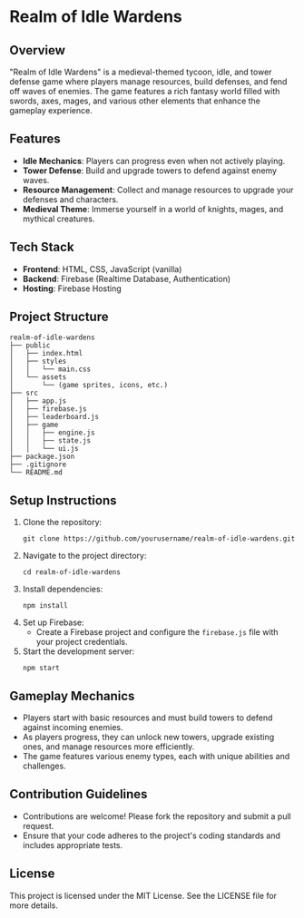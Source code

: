 # Realm of Idle Wardens

## Overview
"Realm of Idle Wardens" is a medieval-themed tycoon, idle, and tower defense game where players manage resources, build defenses, and fend off waves of enemies. The game features a rich fantasy world filled with swords, axes, mages, and various other elements that enhance the gameplay experience.

## Features
- **Idle Mechanics**: Players can progress even when not actively playing.
- **Tower Defense**: Build and upgrade towers to defend against enemy waves.
- **Resource Management**: Collect and manage resources to upgrade your defenses and characters.
- **Medieval Theme**: Immerse yourself in a world of knights, mages, and mythical creatures.

## Tech Stack
- **Frontend**: HTML, CSS, JavaScript (vanilla)
- **Backend**: Firebase (Realtime Database, Authentication)
- **Hosting**: Firebase Hosting

## Project Structure
```
realm-of-idle-wardens
├── public
│   ├── index.html
│   ├── styles
│   │   └── main.css
│   └── assets
│       └── (game sprites, icons, etc.)
├── src
│   ├── app.js
│   ├── firebase.js
│   ├── leaderboard.js
│   ├── game
│   │   ├── engine.js
│   │   ├── state.js
│   │   └── ui.js
├── package.json
├── .gitignore
└── README.md
```

## Setup Instructions
1. Clone the repository:
   ```
   git clone https://github.com/yourusername/realm-of-idle-wardens.git
   ```
2. Navigate to the project directory:
   ```
   cd realm-of-idle-wardens
   ```
3. Install dependencies:
   ```
   npm install
   ```
4. Set up Firebase:
   - Create a Firebase project and configure the `firebase.js` file with your project credentials.
5. Start the development server:
   ```
   npm start
   ```

## Gameplay Mechanics
- Players start with basic resources and must build towers to defend against incoming enemies.
- As players progress, they can unlock new towers, upgrade existing ones, and manage resources more efficiently.
- The game features various enemy types, each with unique abilities and challenges.

## Contribution Guidelines
- Contributions are welcome! Please fork the repository and submit a pull request.
- Ensure that your code adheres to the project's coding standards and includes appropriate tests.

## License
This project is licensed under the MIT License. See the LICENSE file for more details.